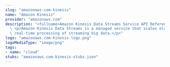 ```yaml
---
slug: "amazonaws-com-kinesis"
name: "Amazon Kinesis"
provider: "amazonaws.com"
description: "<fullname>Amazon Kinesis Data Streams Service API Reference</fullname>\
  \ <p>Amazon Kinesis Data Streams is a managed service that scales elastically for\
  \ real-time processing of streaming big data.</p>"
logo: "amazonaws.com-kinesis-logo.png"
logoMediaType: "image/png"
tags:
- name: "cloud"
stubs: "amazonaws.com-kinesis-stubs.json"
---
```

